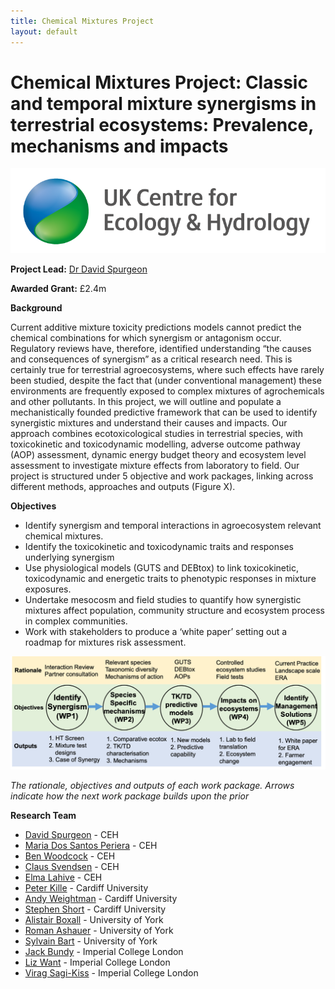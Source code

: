 ```yaml
---
title: Chemical Mixtures Project
layout: default
---
```


# Chemical Mixtures Project: Classic and temporal mixture synergisms in terrestrial ecosystems: Prevalence, mechanisms and impacts

![](/assets/img//ceh-logo.png)

**Project Lead:** [Dr David Spurgeon](https://www.ceh.ac.uk/staff/david-spurgeon)

**Awarded Grant:** £2.4m

**Background** 

Current additive mixture toxicity predictions models cannot predict the chemical combinations for which synergism or antagonism occur. Regulatory reviews have, therefore, identified understanding “the causes and consequences of synergism” as a critical research need. This is certainly true for terrestrial agroecosystems, where such effects have rarely been studied, despite the fact that (under conventional management) these environments are frequently exposed to complex mixtures of agrochemicals and other pollutants. In this project, we will outline and populate a mechanistically founded predictive framework that can be used to identify synergistic mixtures and understand their causes and impacts. Our approach combines ecotoxicological studies in terrestrial species, with toxicokinetic and toxicodynamic modelling, adverse outcome pathway (AOP) assessment, dynamic energy budget theory and ecosystem level assessment to investigate mixture effects from laboratory to field. Our project is structured under 5 objective and work packages, linking across different methods, approaches and outputs (Figure X). 

**Objectives**

+ Identify synergism and temporal interactions in agroecosystem relevant chemical mixtures.
+ Identify the toxicokinetic and toxicodynamic traits and responses underlying synergism
+ Use physiological models (GUTS and DEBtox) to link toxicokinetic, toxicodynamic and energetic traits to phenotypic responses in mixture exposures.
+ Undertake mesocosm and field studies to quantify how synergistic mixtures affect population, community structure and ecosystem process in complex communities. 
+ Work with stakeholders to produce a ‘white paper’ setting out a roadmap for mixtures risk assessment.

![](/assets/img/ChemMixFig1.png)

*The rationale, objectives and outputs of each work package. Arrows indicate how the next work package builds upon the prior*

**Research Team**

+ [David Spurgeon](https://www.ceh.ac.uk/staff/david-spurgeon) - CEH
+ [Maria Dos Santos Periera](https://www.ceh.ac.uk/staff/m-gl%C3%B3ria-dos-santos-pereira) - CEH
+ [Ben Woodcock](https://www.ceh.ac.uk/staff/ben-woodcock) - CEH
+ [Claus Svendsen](https://www.ceh.ac.uk/staff/claus-svendsen) - CEH
+ [Elma Lahive](https://www.ceh.ac.uk/staff/elma-lahive) - CEH
+ [Peter Kille](https://sites.cardiff.ac.uk/kille-morgan/the-team/profpkille) - Cardiff University
+ [Andy Weightman](https://www.cardiff.ac.uk/people/view/81310-weightman-andy) - Cardiff University
+ [Stephen Short](https://sites.cardiff.ac.uk/kille-morgan/the-team/dr-stephen-short) - Cardiff University
+ [Alistair Boxall](https://www.york.ac.uk/environment/our-staff/alistair-boxall) - University of York
+ [Roman Ashauer](https://pure.york.ac.uk/portal/en/researchers/roman-ashauer(35483266-89d9-48bd-88ff-30c1d8b933ed).html) - University of York
+ [Sylvain Bart](https://www.researchgate.net/profile/Sylvain_Bart) - University of York
+ [Jack Bundy](https://www.imperial.ac.uk/people/j.bundy) - Imperial College London
+ [Liz Want](https://www.imperial.ac.uk/people/e.want) - Imperial College London
+ [Virag Sagi-Kiss](https://www.researchgate.net/profile/Virag_Sagi-Kiss) - Imperial College London
